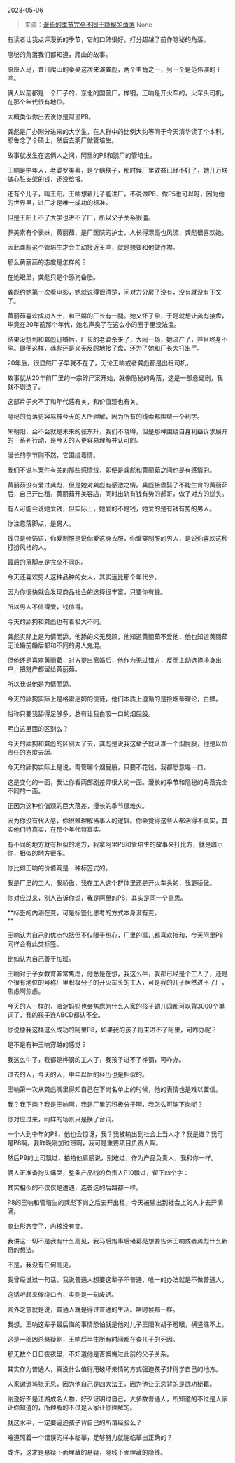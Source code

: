 2023-05-06

> 来源：[漫长的季节完全不同于隐秘的角落](http://mp.weixin.qq.com/s?__biz=MzU0MjYwNDU2Mw==&amp;mid=2247510695&amp;idx=1&amp;sn=15bc7556897ecbbf2387eef8d85e30dd&amp;chksm=fb1ac6dbcc6d4fcd8abfee21e89069567c9984fb72a4cfa2759690cddfb212f1e1af2dda4138&amp;scene=127#wechat_redirect)
> None

有读者让我点评漫长的季节，它的口碑很好，打分超越了前作隐秘的角落。  

隐秘的角落我们都知道，爬山的故事。  

原班人马，昔日爬山的秦昊这次来演龚彪，两个主角之一，另一个是范伟演的王响。

俩人以前都是一个厂子的，东北的国营厂，桦钢，王响是开火车的，火车头司机，在那个年代很有地位。  

大概类似你出去说你是阿里P8。

龚彪是厂办刚分进来的大学生，在人群中的比例大约等同于今天清华读了个本科，耶鲁念了个硕士，然后去鹅厂做管培生。

故事就发生在这俩人之间，阿里的P8和鹅厂的管培生。  

王响是中年人，老婆罗美素，是个病秧子，那时候厂里效益已经不好了，她几万块做心脏支架的钱，还没给报。

还有个儿子，叫王阳。王响想着儿子能进厂，不说做P8，做P5也可以呀，因为他的世界里，进厂才是唯一成功的标准。  

但是王阳上不了大学也进不了厂，所以父子关系很僵。

罗美素有个表妹，黄丽茹，是厂医院的护士，人长得漂亮也风流，龚彪很喜欢她。

因此龚彪这个管培生才会主动接近王响，就是想要和他做连襟。

那么黄丽茹的态度是怎样的？

在她眼里，龚彪只是个舔狗备胎。

龚彪约她第一次看电影，她就说得很清楚，问对方分房了没有，没有就没有下文了。  

黄丽茹喜欢成功人士，和已婚的厂长有一腿。她又怀了孕，于是就想让龚彪接盘，毕竟在20年前那个年代，她名声臭了在这么小的圈子里没法混。

结果没想到和龚彪订婚后，厂长的老婆杀来了，大闹一场，她流产了，并且终身不孕。即便这样，龚彪还是义无反顾地接了盘，还为了她和厂长大打出手。

20年后，很显然厂子早就不在了，无论王响或者龚彪都是出租司机。

故事就从20年前厂里的一宗碎尸案开始，就像隐秘的角落，这是一部悬疑剧，我就不剧透了。

这部片子火不了和年代感有关，和价值观也有关。  

隐秘的角落更容易被今天的人所理解，因为所有的线索都围绕一个利字。  

朱朝阳，会不会就是未来的张东升，我们不晓得，但是那种围绕自身利益诉求展开的一系列行动，是今天的人更容易理解并认可的。  

漫长的季节则不然，它围绕着情。  

我们不说与案件有关的那些感情线，即便是龚彪和黄丽茹之间也是有感情的。

黄丽茹没有爱过龚彪，但是她对龚彪有感激之情。龚彪接盘娶了不能生育的黄丽茹后，自己开出租，黄丽茹开美容店，同时出轨有钱有势的郝哥，做了对方的姘头。

有人可能会说她爱钱，但实际上，她爱的不是钱，她爱的是有钱有势的男人。  

你注意落脚点，是男人。

钱只是修饰语，你爱制服是说你爱这身衣服，你爱穿制服的男人，是说你喜欢这种打扮风格的人。

最后的落脚点是完全不同的。  

今天还喜欢男人这种品种的女人，其实远比那个年代少。  

因为你很快就会发现商品社会的选择很丰富，只要你有钱。

所以男人不值得爱，钱值得。  

今天的舔狗和龚彪也有着极大不同。

龚彪实际上是为情而舔，他舔的义无反顾，他知道黄丽茹不爱他，他也知道黄丽茹无论婚前婚后都和不同的男人鬼混。

但他还是喜欢黄丽茹，对方提出离婚后，他作为无过错方，反而主动选择净身出户，把财产都留给黄丽茹。  

所以我说他是为情而舔。  

今天的舔狗实际上是格雷厄姆的信徒，他们本质上遵循的是捡烟蒂理论，白嫖。

俗称只要我舔得足够多，总有让我白吸一口的烟屁股。  

明白这里面的区别么？  

今天的舔狗和龚彪的区别大了去，龚彪是说我这辈子就认准一个烟屁股，他是以负责任的态度去舔。

今天的舔狗实际上是说，甭管哪个烟屁股，只要不花钱，我都愿意嘬一口。  

这是变化的一面，我让你看两部剧差异很大的一面。漫长的季节和隐秘的角落完全不同的一面。  

正因为这种价值观的巨大落差，漫长的季节很难火。  

因为你没有代入感，你很难理解当事人的逻辑。你会觉得这些人都活得不真实，其实他们特真实，在那个年代特真实。

有不同的地方就有相似的地方，我拿阿里P8和管培生的故事来打比方，就是暗示你，相似的地方很多。  

你比如王响的价值观是一种标签式的。  

我是厂里的工人，我骄傲，我在工人这个群体里还是开火车头的，我更骄傲。  

你对应过来，别人告诉你说，我是阿里的P8，其实是同一个意思。  

 **标签的内涵在变，可是标签化思考的方式本身没有变。  
**

王响认为自己的优点包括但不仅限于热心，厂里的事儿都喜欢掺和，今天阿里P8同样会有此类标签。  

比如认为自己善于加班。  

王响对于子女教育非常焦虑，他总是在想，我这么牛，我都已经是个工人了，还是个很有地位的号称厂里积极分子的开火车头的工人，可是我的儿子居然进不了厂，焦虑啊焦虑。  

今天的人一样的，海淀妈妈也会焦虑为什么人家的孩子幼儿园都可以背3000个单词了，我的孩子连ABCD都认不全。  

你说像我这样这么成功的阿里P8，如果我的孩子将来进不了阿里，可咋办呢？  

是不是有种王响穿越的感觉？  

我这么牛了，我都是桦钢的工人了，我孩子进不了桦钢，可咋办。  

过去的人，今天的人，中年以后的经历也是相似的。  

王响第一次从龚彪嘴里得知自己在下岗名单上的时候，他的表情也是难以置信。

我？我下岗？我是王响啊，我是厂里的积极分子啊，我怎么可能下岗呢？  

你对应过来，同样的场景只是换了台词。  

一个人到中年的P8，他也会惊讶，我？我被输出到社会上当人才？我是谁？我可是P8啊。我昨晚刚加过班啊，我可是重要项目负责人啊。

然后P9的上司飘过，拍拍他肩膀说，别难过，作为产品负责人，我和你一样。

俩人正准备抱头痛哭，整条产品线的负责人P10飘过，留下四个字：  

其实相似的不仅仅是遭遇，连备选的后路都一样。  

P8的王响和管培生的龚彪下岗之后去开出租，今天被输出到社会上的人才去开滴滴。  

商业形态变了，内核没有变。  

我讲这一切不是我有什么高见，我马后炮事后诸葛亮想要告诉王响或者龚彪什么新奇的想法。

不是，我没有任何高见。

我曾经说过一句话，我说普通人想要这辈子不普通，唯一的办法就是不做普通人。

这话听起来像绕口令，实则是一句废话。  

言外之意就是说，普通人就是得过普通的生活。啥时候都一样。

我想，王响这辈子最后悔的事情恐怕就是他对儿子王阳吹胡子瞪眼，横竖瞧不上。

这是一部凶杀悬疑剧，王响后半生所有时间都在查儿子的死因。  

那无数个日日夜夜里，不知道他是否懊悔过此前的父子关系。  

其实作为普通人，真没什么值得用破坏亲情的方式强迫孩子非得学自己的地方。  

人家谢逊骂张无忌，因为他自己是四大法王，因为他让无忌背的是武功秘籍。  

谢逊好歹是江湖成名人物，好歹证明过自己，大多数普通人，所知道的不过是人家让你知道的，所理解的不过是人家让你理解的。  

就这水平，一定要逼迫孩子背自己的所谓经验么？  

难道照着一个错误的样本临摹，足够努力就能临摹出正确的？  

或许，这才是悬疑下面埋藏的悬疑，隐线下面埋藏的隐线。

